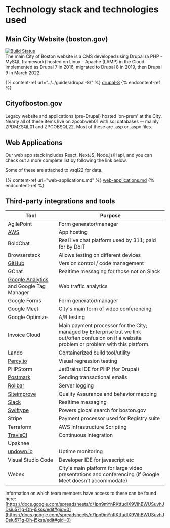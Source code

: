 # Technology stack and technologies used

## Main City Website (boston.gov)

[![Build Status](https://camo.githubusercontent.com/059573f47d24bb422b9c5436d9da728195188774/68747470733a2f2f7472617669732d63692e6f72672f436974794f66426f73746f6e2f626f73746f6e2e676f762d64382e706e67)](https://travis-ci.org/CityOfBoston/boston.gov-d8)[\
​](https://travis-ci.org/CityOfBoston/boston.gov-d8)The main City of Boston website is a CMS developed using Drupal (a PHP - MySQL framework) hosted on Linux - Apache (LAMP) in the Cloud. Implemented as Drupal 7 in 2016, migrated to Drupal 8 in 2019, then Drupal 9 in March 2022.

{% content-ref url="../../guides/drupal-8/" %}
[drupal-8](../../guides/drupal-8/)
{% endcontent-ref %}

## Cityofboston.gov

Legacy website and applications (pre-Drupal) hosted 'on-prem' at the City. Nearly all of these items live on zpcobweb01 with sql databases -- mainly ZPDMZSQL01 and ZPCOBSQL22. Most of these are .asp or .aspx files.

## Web Applications

Our web app stack includes React, NextJS, Node.js/Hapi, and you can check out a more complete list by following the link below.

Some of these are attached to vsql22 for data.

{% content-ref url="web-applications.md" %}
[web-applications.md](web-applications.md)
{% endcontent-ref %}

## Third-party integrations and tools

| Tool                                                                    | Purpose                                                                                                                                           |
| ----------------------------------------------------------------------- | ------------------------------------------------------------------------------------------------------------------------------------------------- |
| AgilePoint                                                              | Form generator/manager                                                                                                                            |
| [AWS](https://docs.aws.amazon.com)                                      | App hosting                                                                                                                                       |
| BoldChat                                                                | Real live chat platform used by 311; paid for by DoIT                                                                                             |
| Browserstack                                                            | Allows testing on different devices                                                                                                               |
| [GitHub](https://help.github.com)                                       | Version control / code management                                                                                                                 |
| GChat                                                                   | Realtime messaging for those not on Slack                                                                                                         |
| [Google Analytics](https://analytics.google.com) and Google Tag Manager | Web traffic analytics                                                                                                                             |
| Google Forms                                                            | Form generator/manager                                                                                                                            |
| Google Meet                                                             | City's main form of video conferencing                                                                                                            |
| Google Optimize                                                         | A/B testing                                                                                                                                       |
| Invoice Cloud                                                           | Main payment processor for the City; managed by Enterprise but we link out/often confusion on if a website problem or problem with this platform. |
| Lando                                                                   | Containerized build tool/utility                                                                                                                  |
| [Percy.io](https://docs.percy.io/docs)                                  | Visual regression testing                                                                                                                         |
| PHPStorm                                                                | JetBrains IDE for PHP (for Drupal)                                                                                                                |
| [Postmark](https://postmarkapp.com/developer)                           | Sending transactional emails                                                                                                                      |
| [Rollbar](https://docs.rollbar.com/docs/javascript)                     | Server logging                                                                                                                                    |
| [Siteimprove](http://siteimprove.com)                                   | Quality Assurance and behavior mapping                                                                                                            |
| [Slack](https://get.slack.help)                                         | Realtime messaging                                                                                                                                |
| [Swiftype](https://www.swiftype.com)                                    | Powers global search for boston.gov                                                                                                               |
| Stripe                                                                  | Payment processor used for Registry suite                                                                                                         |
| Terraform                                                               | AWS Infrastructure Scripting                                                                                                                      |
| [TravisCI](https://docs.travis-ci.com)                                  | Continuous integration                                                                                                                            |
| Upaknee                                                                 |                                                                                                                                                   |
| [updown.io](https://updown.io/api)                                      | Uptime monitoring                                                                                                                                 |
| Visual Studio Code                                                      | Developer IDE for javascript etc                                                                                                                  |
| Webex                                                                   | City's main platform for large video presentations and conferencing (if Google Meet doesn't accommodate)                                          |

Information on which team members have access to these can be found here: [https://docs.google.com/spreadsheets/d/1pn9mYnRKtfudlX9VihBWUSuvhJDsiu571g-Dh-j5kss/edit#gid=0](https://docs.google.com/spreadsheets/d/1pn9mYnRKtfudlX9VihBWUSuvhJDsiu571g-Dh-j5kss/edit#gid=0)
